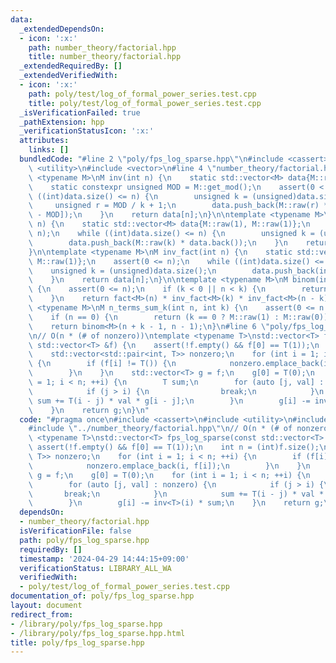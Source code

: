 ```yaml
---
data:
  _extendedDependsOn:
  - icon: ':x:'
    path: number_theory/factorial.hpp
    title: number_theory/factorial.hpp
  _extendedRequiredBy: []
  _extendedVerifiedWith:
  - icon: ':x:'
    path: poly/test/log_of_formal_power_series.test.cpp
    title: poly/test/log_of_formal_power_series.test.cpp
  _isVerificationFailed: true
  _pathExtension: hpp
  _verificationStatusIcon: ':x:'
  attributes:
    links: []
  bundledCode: "#line 2 \"poly/fps_log_sparse.hpp\"\n#include <cassert>\n#include\
    \ <utility>\n#include <vector>\n#line 4 \"number_theory/factorial.hpp\"\n\ntemplate\
    \ <typename M>\nM inv(int n) {\n    static std::vector<M> data{M::raw(0), M::raw(1)};\n\
    \    static constexpr unsigned MOD = M::get_mod();\n    assert(0 < n);\n    while\
    \ ((int)data.size() <= n) {\n        unsigned k = (unsigned)data.size();\n   \
    \     unsigned r = MOD / k + 1;\n        data.push_back(M::raw(r) * data[k * r\
    \ - MOD]);\n    }\n    return data[n];\n}\n\ntemplate <typename M>\nM fact(int\
    \ n) {\n    static std::vector<M> data{M::raw(1), M::raw(1)};\n    assert(0 <=\
    \ n);\n    while ((int)data.size() <= n) {\n        unsigned k = (unsigned)data.size();\n\
    \        data.push_back(M::raw(k) * data.back());\n    }\n    return data[n];\n\
    }\n\ntemplate <typename M>\nM inv_fact(int n) {\n    static std::vector<M> data{M::raw(1),\
    \ M::raw(1)};\n    assert(0 <= n);\n    while ((int)data.size() <= n) {\n    \
    \    unsigned k = (unsigned)data.size();\n        data.push_back(inv<M>(k) * data.back());\n\
    \    }\n    return data[n];\n}\n\ntemplate <typename M>\nM binom(int n, int k)\
    \ {\n    assert(0 <= n);\n    if (k < 0 || n < k) {\n        return M::raw(0);\n\
    \    }\n    return fact<M>(n) * inv_fact<M>(k) * inv_fact<M>(n - k);\n}\n\ntemplate\
    \ <typename M>\nM n_terms_sum_k(int n, int k) {\n    assert(0 <= n && 0 <= k);\n\
    \    if (n == 0) {\n        return (k == 0 ? M::raw(1) : M::raw(0));\n    }\n\
    \    return binom<M>(n + k - 1, n - 1);\n}\n#line 6 \"poly/fps_log_sparse.hpp\"\
    \n// O(n * (# of nonzero))\ntemplate <typename T>\nstd::vector<T> fps_log_sparse(const\
    \ std::vector<T> &f) {\n    assert(!f.empty() && f[0] == T(1));\n    int n = (int)f.size();\n\
    \    std::vector<std::pair<int, T>> nonzero;\n    for (int i = 1; i < n; ++i)\
    \ {\n        if (f[i] != T()) {\n            nonzero.emplace_back(i, f[i]);\n\
    \        }\n    }\n    std::vector<T> g = f;\n    g[0] = T(0);\n    for (int i\
    \ = 1; i < n; ++i) {\n        T sum;\n        for (auto [j, val] : nonzero) {\n\
    \            if (j > i) {\n                break;\n            }\n           \
    \ sum += T(i - j) * val * g[i - j];\n        }\n        g[i] -= inv<T>(i) * sum;\n\
    \    }\n    return g;\n}\n"
  code: "#pragma once\n#include <cassert>\n#include <utility>\n#include <vector>\n\
    #include \"../number_theory/factorial.hpp\"\n// O(n * (# of nonzero))\ntemplate\
    \ <typename T>\nstd::vector<T> fps_log_sparse(const std::vector<T> &f) {\n   \
    \ assert(!f.empty() && f[0] == T(1));\n    int n = (int)f.size();\n    std::vector<std::pair<int,\
    \ T>> nonzero;\n    for (int i = 1; i < n; ++i) {\n        if (f[i] != T()) {\n\
    \            nonzero.emplace_back(i, f[i]);\n        }\n    }\n    std::vector<T>\
    \ g = f;\n    g[0] = T(0);\n    for (int i = 1; i < n; ++i) {\n        T sum;\n\
    \        for (auto [j, val] : nonzero) {\n            if (j > i) {\n         \
    \       break;\n            }\n            sum += T(i - j) * val * g[i - j];\n\
    \        }\n        g[i] -= inv<T>(i) * sum;\n    }\n    return g;\n}\n"
  dependsOn:
  - number_theory/factorial.hpp
  isVerificationFile: false
  path: poly/fps_log_sparse.hpp
  requiredBy: []
  timestamp: '2024-04-29 14:44:15+09:00'
  verificationStatus: LIBRARY_ALL_WA
  verifiedWith:
  - poly/test/log_of_formal_power_series.test.cpp
documentation_of: poly/fps_log_sparse.hpp
layout: document
redirect_from:
- /library/poly/fps_log_sparse.hpp
- /library/poly/fps_log_sparse.hpp.html
title: poly/fps_log_sparse.hpp
---
```

